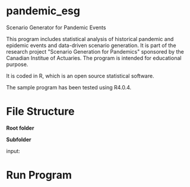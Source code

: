 # pandemic_esg
Scenario Generator for Pandemic Events

This program includes statistical analysis of historical pandemic and epidemic events and data-driven scenario generation. It is part of the research project "Scenario Generation for Pandemics" sponsored by the Canadian Institue of Actuaries. The program is intended for educational purpose.

It is coded in R, which is an open source statistical software.

The sample program has been tested using R4.0.4.

# File Structure 
**Root folder**



**Subfolder**

input: 



# Run Program

